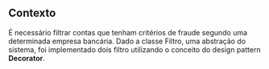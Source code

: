 ## Contexto
É necessário filtrar contas que tenham critérios de fraude segundo uma determinada empresa bancária. Dado a classe Filtro, uma abstração do sistema, foi implementado dois filtro utilizando o conceito do design pattern **Decorator**.